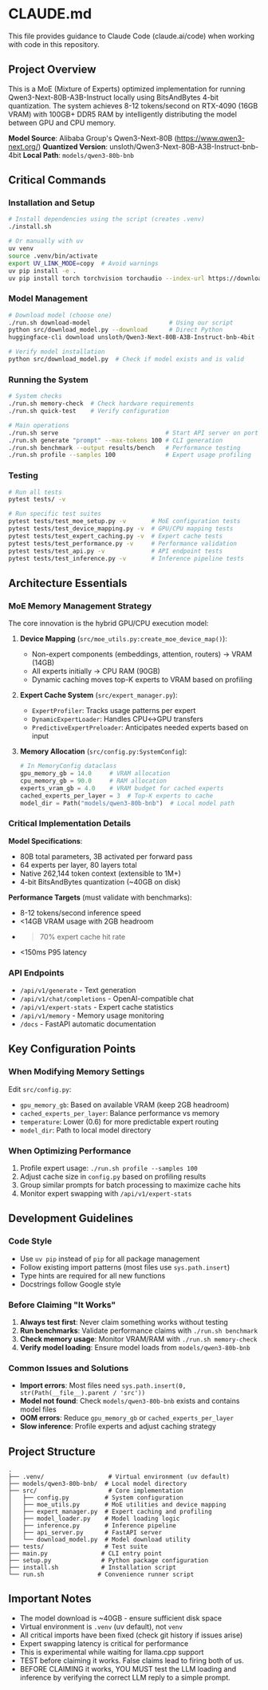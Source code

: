 # CLAUDE.md

This file provides guidance to Claude Code (claude.ai/code) when working with code in this repository.

## Project Overview
This is a MoE (Mixture of Experts) optimized implementation for running Qwen3-Next-80B-A3B-Instruct locally using BitsAndBytes 4-bit quantization. The system achieves 8-12 tokens/second on RTX-4090 (16GB VRAM) with 100GB+ DDR5 RAM by intelligently distributing the model between GPU and CPU memory.

**Model Source**: Alibaba Group's Qwen3-Next-80B (https://www.qwen3-next.org/)
**Quantized Version**: unsloth/Qwen3-Next-80B-A3B-Instruct-bnb-4bit
**Local Path**: `models/qwen3-80b-bnb`

## Critical Commands

### Installation and Setup
```bash
# Install dependencies using the script (creates .venv)
./install.sh

# Or manually with uv
uv venv
source .venv/bin/activate
export UV_LINK_MODE=copy  # Avoid warnings
uv pip install -e .
uv pip install torch torchvision torchaudio --index-url https://download.pytorch.org/whl/cu118
```

### Model Management
```bash
# Download model (choose one)
./run.sh download-model                      # Using our script
python src/download_model.py --download      # Direct Python
huggingface-cli download unsloth/Qwen3-Next-80B-A3B-Instruct-bnb-4bit --local-dir models/qwen3-80b-bnb

# Verify model installation
python src/download_model.py  # Check if model exists and is valid
```

### Running the System
```bash
# System checks
./run.sh memory-check  # Check hardware requirements
./run.sh quick-test    # Verify configuration

# Main operations
./run.sh serve                              # Start API server on port 8000
./run.sh generate "prompt" --max-tokens 100 # CLI generation
./run.sh benchmark --output results/bench   # Performance testing
./run.sh profile --samples 100              # Expert usage profiling
```

### Testing
```bash
# Run all tests
pytest tests/ -v

# Run specific test suites
pytest tests/test_moe_setup.py -v       # MoE configuration tests
pytest tests/test_device_mapping.py -v  # GPU/CPU mapping tests
pytest tests/test_expert_caching.py -v  # Expert cache tests
pytest tests/test_performance.py -v     # Performance validation
pytest tests/test_api.py -v             # API endpoint tests
pytest tests/test_inference.py -v       # Inference pipeline tests
```

## Architecture Essentials

### MoE Memory Management Strategy
The core innovation is the hybrid GPU/CPU execution model:

1. **Device Mapping** (`src/moe_utils.py:create_moe_device_map()`):
   - Non-expert components (embeddings, attention, routers) → VRAM (14GB)
   - All experts initially → CPU RAM (90GB)
   - Dynamic caching moves top-K experts to VRAM based on profiling

2. **Expert Cache System** (`src/expert_manager.py`):
   - `ExpertProfiler`: Tracks usage patterns per expert
   - `DynamicExpertLoader`: Handles CPU↔GPU transfers
   - `PredictiveExpertPreloader`: Anticipates needed experts based on input

3. **Memory Allocation** (`src/config.py:SystemConfig`):
   ```python
   # In MemoryConfig dataclass
   gpu_memory_gb = 14.0     # VRAM allocation
   cpu_memory_gb = 90.0     # RAM allocation
   experts_vram_gb = 4.0    # VRAM budget for cached experts
   cached_experts_per_layer = 3  # Top-K experts to cache
   model_dir = Path("models/qwen3-80b-bnb")  # Local model path
   ```

### Critical Implementation Details

**Model Specifications**:
- 80B total parameters, 3B activated per forward pass
- 64 experts per layer, 80 layers total
- Native 262,144 token context (extensible to 1M+)
- 4-bit BitsAndBytes quantization (~40GB on disk)

**Performance Targets** (must validate with benchmarks):
- 8-12 tokens/second inference speed
- <14GB VRAM usage with 2GB headroom
- >70% expert cache hit rate
- <150ms P95 latency

### API Endpoints
- `/api/v1/generate` - Text generation
- `/api/v1/chat/completions` - OpenAI-compatible chat
- `/api/v1/expert-stats` - Expert cache statistics
- `/api/v1/memory` - Memory usage monitoring
- `/docs` - FastAPI automatic documentation

## Key Configuration Points

### When Modifying Memory Settings
Edit `src/config.py`:
- `gpu_memory_gb`: Based on available VRAM (keep 2GB headroom)
- `cached_experts_per_layer`: Balance performance vs memory
- `temperature`: Lower (0.6) for more predictable expert routing
- `model_dir`: Path to local model directory

### When Optimizing Performance
1. Profile expert usage: `./run.sh profile --samples 100`
2. Adjust cache size in `config.py` based on profiling results
3. Group similar prompts for batch processing to maximize cache hits
4. Monitor expert swapping with `/api/v1/expert-stats`

## Development Guidelines

### Code Style
- Use `uv pip` instead of `pip` for all package management
- Follow existing import patterns (most files use `sys.path.insert`)
- Type hints are required for all new functions
- Docstrings follow Google style

### Before Claiming "It Works"
1. **Always test first**: Never claim something works without testing
2. **Run benchmarks**: Validate performance claims with `./run.sh benchmark`
3. **Check memory usage**: Monitor VRAM/RAM with `./run.sh memory-check`
4. **Verify model loading**: Ensure model loads from `models/qwen3-80b-bnb`

### Common Issues and Solutions
- **Import errors**: Most files need `sys.path.insert(0, str(Path(__file__).parent / 'src'))`
- **Model not found**: Check `models/qwen3-80b-bnb` exists and contains model files
- **OOM errors**: Reduce `gpu_memory_gb` or `cached_experts_per_layer`
- **Slow inference**: Profile experts and adjust caching strategy

## Project Structure
```
.
├── .venv/                  # Virtual environment (uv default)
├── models/qwen3-80b-bnb/  # Local model directory
├── src/                    # Core implementation
│   ├── config.py          # System configuration
│   ├── moe_utils.py       # MoE utilities and device mapping
│   ├── expert_manager.py  # Expert caching and profiling
│   ├── model_loader.py    # Model loading logic
│   ├── inference.py       # Inference pipeline
│   ├── api_server.py      # FastAPI server
│   └── download_model.py  # Model download utility
├── tests/                 # Test suite
├── main.py               # CLI entry point
├── setup.py              # Python package configuration
├── install.sh            # Installation script
└── run.sh               # Convenience runner script
```

## Important Notes
- The model download is ~40GB - ensure sufficient disk space
- Virtual environment is `.venv` (uv default), not `venv`
- All critical imports have been fixed (check git history if issues arise)
- Expert swapping latency is critical for performance
- This is experimental while waiting for llama.cpp support
- TEST before claiming it works. False claims lead to firing both of us.
- BEFORE CLAIMING it works, YOU MUST test the LLM loading and inference by verifying the correct LLM reply to a simple prompt.